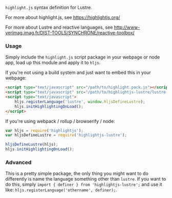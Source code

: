`highlight.js` syntax definition for Lustre.

For more about highlight.js, see https://highlightjs.org/

For more about Lustre and reactive languages, see
http://www-verimag.imag.fr/DIST-TOOLS/SYNCHRONE/reactive-toolbox/

### Usage

Simply include the `highlight.js` script package in your webpage or node app, load up this module and apply it to `hljs`.

If you're not using a build system and just want to embed this in your webpage:

```html
<script type="text/javascript" src="/path/to/highlight.pack.js"></script>
<script type="text/javascript" src="/path/to/highlightjs-lustre/lustre.js"></script>
<script type="text/javascript">
    hljs.registerLanguage('lustre', window.hljsDefineLustre);
    hljs.initHighlightingOnLoad();
</script>
```

If you're using webpack / rollup / browserify / node:
   
```javascript
var hljs = require('highlightjs');
var hljsDefineLustre = require('highlightjs-lustre');

hljsDefineLustre(hljs);
hljs.initHighlightingOnLoad();
```

### Advanced

This is a pretty simple package, the only thing you might want to do differently is name the language something other than `lustre`. If you want to do this, simply `import { definer } from 'highlightjs-lustre';` and use it like: `hljs.registerLanguage('othername', definer);`.

